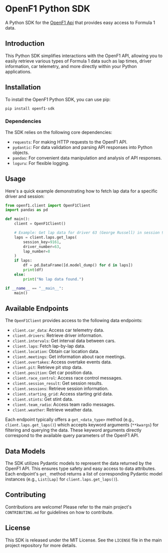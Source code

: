 # OpenF1 Python SDK

A Python SDK for the [OpenF1 Api](https://github.com/br-g/openf1) that provides easy access to Formula 1 data.

## Introduction

This Python SDK simplifies interactions with the OpenF1 API, allowing you to easily retrieve various types of Formula 1 data such as lap times, driver information, car telemetry, and more directly within your Python applications.

## Installation

To install the OpenF1 Python SDK, you can use pip:

```bash
pip install openf1-sdk
```

### Dependencies

The SDK relies on the following core dependencies:
- `requests`: For making HTTP requests to the OpenF1 API.
- `pydantic`: For data validation and parsing API responses into Python objects.
- `pandas`: For convenient data manipulation and analysis of API responses.
- `loguru`: For flexible logging.

## Usage

Here's a quick example demonstrating how to fetch lap data for a specific driver and session:

```python
from openf1.client import OpenF1Client
import pandas as pd

def main():
    client = OpenF1Client()

    # Example: Get lap data for driver 63 (George Russell) in session 9161 (2023 Abu Dhabi Grand Prix - Race)
    laps = client.laps.get_laps(
        session_key=9161, 
        driver_number=63, 
        lap_number=8
    )
    if laps:
        df = pd.DataFrame([d.model_dump() for d in laps])
        print(df)
    else:
        print("No lap data found.")

if __name__ == "__main__":
    main()
```

## Available Endpoints

The `OpenF1Client` provides access to the following data endpoints:

- `client.car_data`: Access car telemetry data.
- `client.drivers`: Retrieve driver information.
- `client.intervals`: Get interval data between cars.
- `client.laps`: Fetch lap-by-lap data.
- `client.location`: Obtain car location data.
- `client.meetings`: Get information about race meetings.
- `client.overtakes`: Access overtake events data.
- `client.pit`: Retrieve pit stop data.
- `client.position`: Get car position data.
- `client.race_control`: Access race control messages.
- `client.session_result`: Get session results.
- `client.sessions`: Retrieve session information.
- `client.starting_grid`: Access starting grid data.
- `client.stints`: Get stint data.
- `client.team_radio`: Access team radio messages.
- `client.weather`: Retrieve weather data.

Each endpoint typically offers a `get_<data_type>` method (e.g., `client.laps.get_laps()`) which accepts keyword arguments (`**kwargs`) for filtering and querying the data. These keyword arguments directly correspond to the available query parameters of the OpenF1 API.

## Data Models

The SDK utilizes Pydantic models to represent the data returned by the OpenF1 API. This ensures type safety and easy access to data attributes. Each endpoint's `get_` method returns a list of corresponding Pydantic model instances (e.g., `List[Lap]` for `client.laps.get_laps()`).

## Contributing

Contributions are welcome! Please refer to the main project's `CONTRIBUTING.md` for guidelines on how to contribute.

## License

This SDK is released under the MIT License. See the `LICENSE` file in the main project repository for more details.